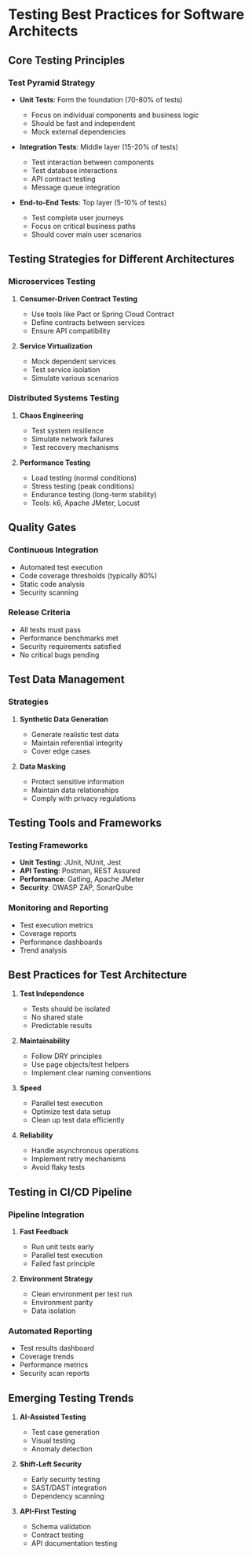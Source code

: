 # Testing Best Practices for Software Architects

## Core Testing Principles

### Test Pyramid Strategy
- **Unit Tests**: Form the foundation (70-80% of tests)
  - Focus on individual components and business logic
  - Should be fast and independent
  - Mock external dependencies

- **Integration Tests**: Middle layer (15-20% of tests)
  - Test interaction between components
  - Test database interactions
  - API contract testing
  - Message queue integration

- **End-to-End Tests**: Top layer (5-10% of tests)
  - Test complete user journeys
  - Focus on critical business paths
  - Should cover main user scenarios

## Testing Strategies for Different Architectures

### Microservices Testing
1. **Consumer-Driven Contract Testing**
   - Use tools like Pact or Spring Cloud Contract
   - Define contracts between services
   - Ensure API compatibility

2. **Service Virtualization**
   - Mock dependent services
   - Test service isolation
   - Simulate various scenarios

### Distributed Systems Testing
1. **Chaos Engineering**
   - Test system resilience
   - Simulate network failures
   - Test recovery mechanisms

2. **Performance Testing**
   - Load testing (normal conditions)
   - Stress testing (peak conditions)
   - Endurance testing (long-term stability)
   - Tools: k6, Apache JMeter, Locust

## Quality Gates

### Continuous Integration
- Automated test execution
- Code coverage thresholds (typically 80%)
- Static code analysis
- Security scanning

### Release Criteria
- All tests must pass
- Performance benchmarks met
- Security requirements satisfied
- No critical bugs pending

## Test Data Management

### Strategies
1. **Synthetic Data Generation**
   - Generate realistic test data
   - Maintain referential integrity
   - Cover edge cases

2. **Data Masking**
   - Protect sensitive information
   - Maintain data relationships
   - Comply with privacy regulations

## Testing Tools and Frameworks

### Testing Frameworks
- **Unit Testing**: JUnit, NUnit, Jest
- **API Testing**: Postman, REST Assured
- **Performance**: Gatling, Apache JMeter
- **Security**: OWASP ZAP, SonarQube

### Monitoring and Reporting
- Test execution metrics
- Coverage reports
- Performance dashboards
- Trend analysis

## Best Practices for Test Architecture

1. **Test Independence**
   - Tests should be isolated
   - No shared state
   - Predictable results

2. **Maintainability**
   - Follow DRY principles
   - Use page objects/test helpers
   - Implement clear naming conventions

3. **Speed**
   - Parallel test execution
   - Optimize test data setup
   - Clean up test data efficiently

4. **Reliability**
   - Handle asynchronous operations
   - Implement retry mechanisms
   - Avoid flaky tests

## Testing in CI/CD Pipeline

### Pipeline Integration
1. **Fast Feedback**
   - Run unit tests early
   - Parallel test execution
   - Failed fast principle

2. **Environment Strategy**
   - Clean environment per test run
   - Environment parity
   - Data isolation

### Automated Reporting
- Test results dashboard
- Coverage trends
- Performance metrics
- Security scan reports

## Emerging Testing Trends

1. **AI-Assisted Testing**
   - Test case generation
   - Visual testing
   - Anomaly detection

2. **Shift-Left Security**
   - Early security testing
   - SAST/DAST integration
   - Dependency scanning

3. **API-First Testing**
   - Schema validation
   - Contract testing
   - API documentation testing